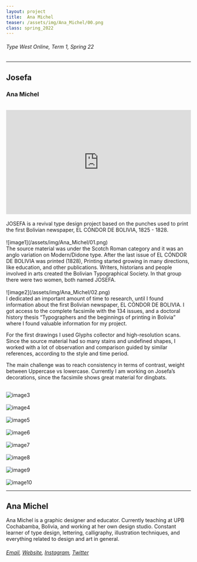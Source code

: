 ```yaml
---
layout: project
title:  Ana Michel
teaser: /assets/img/Ana_Michel/00.png
class: spring_2022
---
```

###### Type West Online, Term 1, Spring 22 ######
---
## Josefa ##
### Ana Michel ###
<br>
<div style="padding:56.25% 0 0 0;position:relative;"><iframe src="https://player.vimeo.com/video/715824064?h=c8b16d5d0a&amp;badge=0&amp;autopause=0&amp;player_id=0&amp;app_id=58479" frameborder="0" allow="autoplay; fullscreen; picture-in-picture" allowfullscreen style="position:absolute;top:0;left:0;width:100%;height:100%;" title="Ana Michel, Josefa"></iframe></div><script src="https://player.vimeo.com/api/player.js"></script>
<br>
JOSEFA is a revival type design project based on the punches used to print the first Bolivian newspaper, EL CÓNDOR DE BOLIVIA, 1825 - 1828.
<br><br>
![image1](/assets/img/Ana_Michel/01.png)
<br>
The source material was under the Scotch Roman category and it was an anglo variation on Modern/Didone type. After the last issue of EL CÓNDOR DE BOLIVIA was printed (1828), Printing started growing in many directions, like education, and other publications. Writers, historians and people involved in arts created the Bolivian Typographical Society. In that group there were two women, both named JOSEFA.
<br><br>
![image2](/assets/img/Ana_Michel/02.png)
<br>
I dedicated an important amount of time to research, until I found information about the first Bolivian newspaper, EL CÓNDOR DE BOLIVIA. I got access to the complete facsimile with the 134 issues, and a doctoral history thesis “Typographers and the beginnings of printing in Bolivia” where I found valuable information for my project.

For the first drawings I used Glyphs collector and high-resolution scans. Since the source material had so many stains and undefined shapes, I worked with a lot of observation and comparison guided by similar references, according to the style and time period.

The main challenge was to reach consistency in terms of contrast, weight between Uppercase vs lowercase. Currently I am working on Josefa’s decorations, since the facsimile shows great material for dingbats.
<br><br>

![image3](/assets/img/Ana_Michel/03.png)
<br><br>
![image4](/assets/img/Ana_Michel/04.png)
<br><br>
![image5](/assets/img/Ana_Michel/05.png)
<br><br>
![image6](/assets/img/Ana_Michel/06.png)
<br><br>
![image7](/assets/img/Ana_Michel/07.png)
<br><br>
![image8](/assets/img/Ana_Michel/08.png)
<br><br>
![image9](/assets/img/Ana_Michel/09.png)
<br><br>
![image10](/assets/img/Ana_Michel/10.png)

---
## Ana Michel ##
Ana Michel is a graphic designer and educator. Currently teaching at UPB Cochabamba, Bolivia, and working at her own design studio. Constant learner of type design, lettering, calligraphy, illustration techniques, and everything related to design and art in general.
<br>
###### [Email](mailto:ana.michel@gmail.com), [Website](https://www.behance.net/ana_michel), [Instagram](https://www.instagram.com/anamicheldesign/), [Twitter](https://twitter.com/AnaMich85101660/) ######
